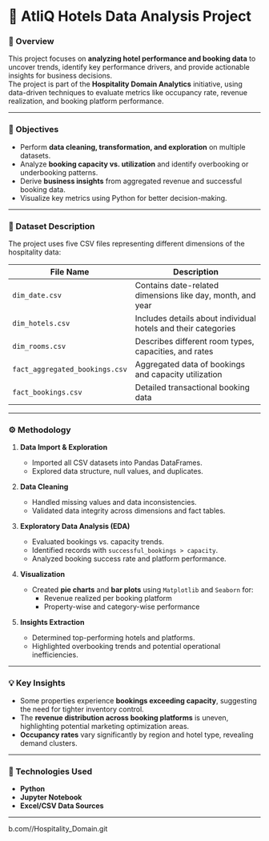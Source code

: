 
# 🏨 AtliQ Hotels Data Analysis Project

### 📘 Overview
This project focuses on **analyzing hotel performance and booking data** to uncover trends, identify key performance drivers, and provide actionable insights for business decisions.  
The project is part of the **Hospitality Domain Analytics** initiative, using data-driven techniques to evaluate metrics like occupancy rate, revenue realization, and booking platform performance.

---

### 🎯 Objectives
- Perform **data cleaning, transformation, and exploration** on multiple datasets.  
- Analyze **booking capacity vs. utilization** and identify overbooking or underbooking patterns.  
- Derive **business insights** from aggregated revenue and successful booking data.  
- Visualize key metrics using Python for better decision-making.

---

### 📂 Dataset Description
The project uses five CSV files representing different dimensions of the hospitality data:

| File Name | Description |
|------------|-------------|
| `dim_date.csv` | Contains date-related dimensions like day, month, and year |
| `dim_hotels.csv` | Includes details about individual hotels and their categories |
| `dim_rooms.csv` | Describes different room types, capacities, and rates |
| `fact_aggregated_bookings.csv` | Aggregated data of bookings and capacity utilization |
| `fact_bookings.csv` | Detailed transactional booking data |

---

### ⚙️ Methodology
1. **Data Import & Exploration**
   - Imported all CSV datasets into Pandas DataFrames.
   - Explored data structure, null values, and duplicates.

2. **Data Cleaning**
   - Handled missing values and data inconsistencies.
   - Validated data integrity across dimensions and fact tables.

3. **Exploratory Data Analysis (EDA)**
   - Evaluated bookings vs. capacity trends.
   - Identified records with `successful_bookings > capacity`.
   - Analyzed booking success rate and platform performance.

4. **Visualization**
   - Created **pie charts** and **bar plots** using `Matplotlib` and `Seaborn` for:
     - Revenue realized per booking platform  
     - Property-wise and category-wise performance

5. **Insights Extraction**
   - Determined top-performing hotels and platforms.
   - Highlighted overbooking trends and potential operational inefficiencies.

---

### 💡 Key Insights
- Some properties experience **bookings exceeding capacity**, suggesting the need for tighter inventory control.  
- The **revenue distribution across booking platforms** is uneven, highlighting potential marketing optimization areas.  
- **Occupancy rates** vary significantly by region and hotel type, revealing demand clusters.

---

### 🧠 Technologies Used
- **Python** 
- **Jupyter Notebook**
- **Excel/CSV Data Sources**

---

b.com/<your-username>/Hospitality_Domain.git

